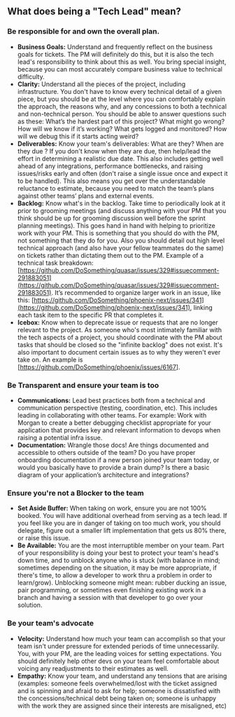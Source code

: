 ## What does being a "Tech Lead" mean?
    
### Be responsible for and own the overall plan. 

- **Business Goals:** Understand and frequently reflect on the business goals for tickets. The PM will definitely do this, but it is also the tech lead's responsibility to think about this as well. You bring special insight, because you can most accurately compare business value to technical difficulty.
- **Clarity:** Understand all the pieces of the project, including infrastructure. You don't have to know every technical detail of a given piece, but you should be at the level where you can comfortably explain the approach, the reasons why, and any concessions to both a technical and non-technical person. You should be able to answer questions such as these: What’s the hardest part of this project? What might go wrong? How will we know if it’s working? What gets logged and monitored? How will we debug this if it starts acting weird?
- **Deliverables:** Know your team's deliverables: What are they? When are they due ? If you don't know when they are due, then help/lead the effort in determining a realistic due date. This also includes getting well ahead of any integrations, performance bottlenecks, and raising issues/risks early and often (don't raise a single issue once and expect it to be handled). This also means you get over the understandable reluctance to estimate, because you need to match the team’s plans against other teams’ plans and external events.
- **Backlog:** Know what's in the backlog. Take time to periodically look at it prior to grooming meetings (and discuss anything with your PM that you think should be up for grooming discussion well before the sprint planning meetings). This goes hand in hand with helping to prioritize work with your PM. This is something that you should do with the PM, not something that they do for you. Also you should detail out high level technical approach (and also have your fellow teammates do the same) on tickets rather than dictating them out to the PM. Example of a technical task breakdown: [https://github.com/DoSomething/quasar/issues/329#issuecomment-291883051](https://github.com/DoSomething/quasar/issues/329#issuecomment-291883051). It’s recommended to organize larger work in an issue, like this: [https://github.com/DoSomething/phoenix-next/issues/341](https://github.com/DoSomething/phoenix-next/issues/341), linking each task item to the specific PR that completes it.
- **Icebox:** Know when to deprecate issue or requests that are no longer relevant to the project. As someone who's most intimately familiar with the tech aspects of a project, you should coordinate with the PM about tasks that should be closed so the "infinite backlog" does not exist. It's also important to document certain issues as to why they weren't ever take on. An example is [https://github.com/DoSomething/phoenix/issues/6167]. 

### Be Transparent and ensure your team is too

- **Communications:** Lead best practices both from a technical and communication perspective (testing, coordination, etc). This includes leading in collaborating with other teams. For example: Work with Morgan to create a better debugging checklist appropriate for your application that provides key and relevant information to devops when raising a potential infra issue.
- **Documentation:** Wrangle those docs! Are things documented and accessible to others outside of the team? Do you have proper onboarding documentation if a new person joined your team today, or would you basically have to provide a brain dump? Is there a basic diagram of your application’s architecture and integrations?

### Ensure you're not a Blocker to the team

- **Set Aside Buffer:** When taking on work, ensure you are not 100% booked. You will have additional overhead from serving as a tech lead. If you feel like you are in danger of taking on too much work, you should delegate, figure out a smaller lift implementation that gets us 80% there, or raise this issue.
- **Be Available:** You are the most interruptible member on your team. Part of your responsibility is doing your best to protect your team's head's down time, and to unblock anyone who is stuck (with balance in mind; sometimes depending on the situation, it may be more appropriate, if there's time, to allow a developer to work thru a problem in order to learn/grow). Unblocking someone might mean: rubber ducking an issue, pair programming, or sometimes even finishing existing work in a branch and having a session with that developer to go over your solution.

### Be your team's advocate

- **Velocity:** Understand how much your team can accomplish so that your team isn't under pressure for extended periods of time unnecessarily. You, with your PM, are the leading voices for setting expectations. You should definitely help other devs on your team feel comfortable about voicing any readjustments to their estimates as well.
- **Empathy:** Know your team, and understand any tensions that are arising (examples: someone feels overwhelmed/lost with the ticket assigned and is spinning and afraid to ask for help; someone is dissatisfied with the concessions/technical debt being taken on; someone is unhappy with the work they are assigned since their interests are misaligned, etc)
